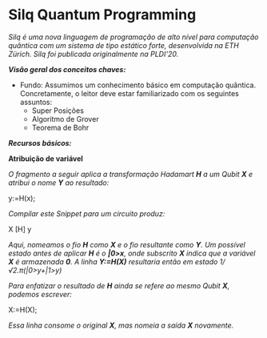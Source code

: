 # Silq Quantum Programming

_Silq é uma nova linguagem de programação de alto nível para computação quântica com um sistema de tipo estático forte, desenvolvida na ETH Zürich. Silq foi publicada originalmente na PLDI'20._


___Visão geral dos conceitos chaves:___
 
 - Fundo: Assumimos um conhecimento básico em computação quântica. Concretamente, o leitor deve estar familiarizado com os seguintes assuntos:
   - Super Posições
   - Algoritmo de Grover
   - Teorema de Bohr

___Recursos básicos:___

__Atribuição de variável__

_O fragmento a seguir aplica a transformação Hadamart ___H___ a um Qubit ___X___ e atribui o nome ___Y___ ao resultado:_

y:=H(x);

_Compilar este Snippet para um circuito produz:_

X [H] y

_Aqui, nomeamos o fio ___H___ como ___X___ e o fio resultante como ___Y___. Um possível estado antes de aplicar ___H___ é o ___|0>x___, onde subscrito ___X___ indica que a variável ___X___ é armazenada ___0___. A linha ___Y:=H(X)___ resultaria então em estado 1/√2.π(|0>y+|1>y)_

_Para enfatizar o resultado de ___H___ ainda se refere ao mesmo Qubit ___X___, podemos escrever:_

X:=H(X);

_Essa linha consome o original ___X___, mas nomeia a saída ___X___ novamente._
